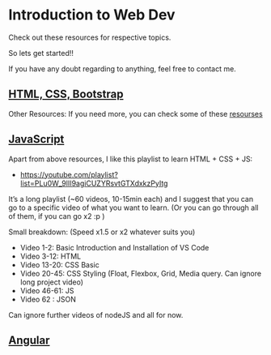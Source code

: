 # Introduction to Web Dev

Check out these resources for respective topics.

So lets get started!!

If you have any doubt regarding to anything, feel free to contact me.

## [HTML, CSS, Bootstrap](https://github.com/DivyanshNatani/Introduction_to_Web_Dev/blob/main/html-css-bootstrap.md)

Other Resources: If you need more, you can check some of these [resourses](https://github.com/DivyanshNatani/Introduction_to_Web_Dev/blob/main/resource.md)

## [JavaScript](https://github.com/DivyanshNatani/Introduction_to_Web_Dev/blob/main/javascript.md)

Apart from above resources, I like this playlist to learn HTML + CSS + JS:
- https://youtube.com/playlist?list=PLu0W_9lII9agiCUZYRsvtGTXdxkzPyItg

It’s a long playlist (~60 videos, 10-15min each) and I suggest that you can go to a specific video of what you want to learn. (Or you can go through all of them, if you can go x2 :p )

Small breakdown: (Speed x1.5 or x2 whatever suits you)

- Video 1-2: Basic Introduction and Installation of VS Code
- Video 3-12: HTML
- Video 13-20: CSS Basic
- Video 20-45: CSS Styling (Float, Flexbox, Grid, Media query. Can ignore long project video)
- Video 46-61: JS 
- Video 62 : JSON

Can ignore further videos of nodeJS and all for now.


## [Angular](https://github.com/DivyanshNatani/Introduction_to_Web_Dev/blob/main/javascript.md)


